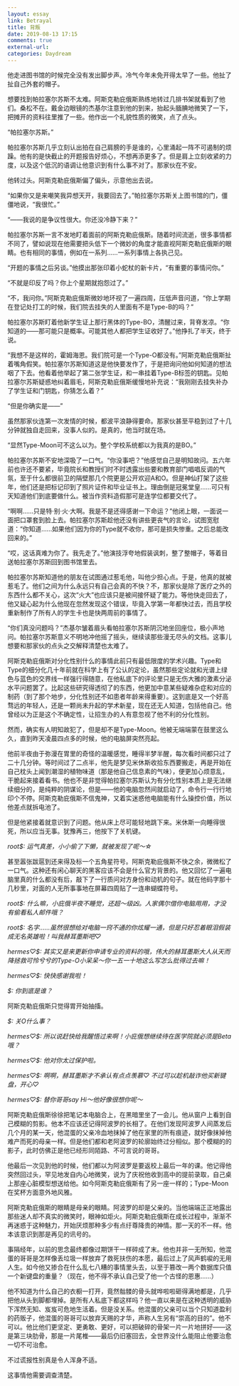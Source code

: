```yaml
---
layout: essay
link: Betrayal 
title: 背叛
date: 2019-08-13 17:15
comments: true
external-url:
categories: Daydream
---
```


他走进图书馆的时候完全没有发出脚步声。冷气今年未免开得太早了一些。他扯了扯自己外套的帽子。

想要找到帕拉塞尔苏斯不太难。阿斯克勒庇俄斯熟练地转过几排书架就看到了他们。桑松不在。戴金边眼镜的杰基尔注意到他的到来，抬起头腼腆地微笑了一下，把摊开的资料往里推了一些。他作出一个礼貌性质的微笑，点了点头。

“帕拉塞尔苏斯。”

帕拉塞尔苏斯几乎立刻认出拍在自己肩膀的手是谁的，心里涌起一阵不可遏制的烦躁。他有的是快截止的开题报告好烦心，不想再添更多了。但是肩上立刻收紧的力度，以及这个低沉的语调让他意识到有什么事不对了。那家伙在不安。

他转过头。阿斯克勒庇俄斯偏了偏头，示意他出去说。

“如果你又是来嘲笑我异想天开，我要回去了。”帕拉塞尔苏斯关上图书馆的门，僵僵地说，“我很忙。”

“——我说的是争议性很大。你还没冷静下来？”

帕拉塞尔苏斯一言不发地盯着面前的阿斯克勒庇俄斯。随着时间流逝，很多事情都不同了，譬如说现在他需要把头低下一个微妙的角度才能直视阿斯克勒庇俄斯的眼睛。也有相同的事情，例如在一系列……一系列事情上各执己见。

“开题的事情之后另谈。”他摸出那张印着小蛇杖的新卡片，“有重要的事情问你。”

“不就是印反了吗？你上个星期就抱怨过了。”

“不，我问你。”阿斯克勒庇俄斯微妙地环视了一遍四周，压低声音问道，“你上学期在登记处打工的时候，我们院去挂失的人里面有不是Type-B的吗？”

帕拉塞尔苏斯盯着他新学生证上那行黑体的Type-BO，清醒过来，背脊发凉。“你知道的——那可能只是概率。可能其他人都把学生证收好了。”他挣扎了半天，终于说。

“我想不是这样的，霍姆海恩。我们院可是一个Type-O都没有。”阿斯克勒庇俄斯扯着嘴角假笑。帕拉塞尔苏斯知道这是他快要发作了，于是把询问他如何知道的想法咽了下去。他看着他举起了第二张学生证，和一串挂着Type-B标签的钥匙。见帕拉塞尔苏斯疑惑地纠着眉毛，阿斯克勒庇俄斯缓慢地补充说：“我刚刚去挂失补办了学生证和门钥匙，你猜怎么着？”

“但是你确实是——”

虽然那家伙连第一次发情的时候，都波平浪静得要命。那家伙甚至平稳到过了十几分钟就独自走回来，没事人似的。是真的，他当时就在场。

“显然Type-Moon可不这么以为。整个学校系统都以为我真的是BO。”

帕拉塞尔苏斯不安地深吸了一口气。“你没事吧？”他感觉自己是明知故问。五六年前也许还不要紧，毕竟院长和教授们时不时透露出些要和教育部门唱唱反调的气氛，至于什么都很前卫的隔壁那几个院更是公开欢迎A和O。但是神仙打架了这些年，他们还是把标记印到了照片证件和毕业证书上。理由倒是冠冕堂皇……可只有天知道他们到底要做什么。被当作资料造假那可是连学位都要交代了。

“啊啊……只是特·别·火·大啊。我是不是还得感谢一下命运？”他闭上眼，一面说一面把口罩套到脸上去。帕拉塞尔苏斯趁他还没有讲些更丧气的言论，试图宽慰道：“你知道……如果他们因为你的Type就不收你，那可是损失惨重。之后总能改回来的。”

“哎，这话真难为你了。我先走了。”他演技浮夸地假装讽刺，整了整帽子，等着目送帕拉塞尔苏斯回到图书馆里去。

帕拉塞尔苏斯知道他的朋友在试图通过惹毛他，叫他少担心点。于是，他真的就被惹毛了。他们之间为什么永远只有自己会真的不快？不，那家伙是除了医疗之外的东西什么都不关心，这次“火大”也应该只是被间接怀疑了能力。等他快走回去了，他又疑心起为什么他现在忽然发现这个错误，毕竟入学第一年都快过去，而且学校重新制作了所有人的学生卡也是快两周前的事情了。

“你们真没问题吗？”杰基尔皱着眉头看帕拉塞尔苏斯阴沉地坐回座位，极小声地问。帕拉塞尔苏斯意义不明地冲他摇了摇头，继续读那些漫无尽头的文档。这事儿想要和那家伙的点头之交解释清楚也太难了。

阿斯克勒庇俄斯对分化性别什么的事情此前只有最低限度的学术兴趣。Type和Type的细分化几十年前就在科学上有了公认的定论，虽然那些定论就和光谱上绿色与蓝色的交界线一样强行得随意，在他私底下的评论里只是无伤大雅的激素分泌水平问题罢了。比起这些研究得透彻了的东西，他更加中意某些疑难杂症和对应的制药（到了那个地步，分化性别还不如患者年龄来得重要）。这到底是又一个好高骛远的年轻人，还是一颗尚未升起的学术新星，现在还无人知道，包括他自己。他曾经以为正是这个不确定性，让招生办的人有意忽视了他不利的分化性别。

然而，确实有人明知故犯了，但是却不是Type-Moon。他被无端端蒙在鼓里这么久，直到昨天凌晨四点多的时候，他的电脑屏突然亮起。

他前半夜由于弥漫在胃里的奇怪的温暖感觉，睡得半梦半醒，每次看时间都只过了二十几分钟。等时间过了二点半，他先是梦见米休斯收拾东西要搬走，再是开始在自己枕头上闻到潮湿的植物味道（那是他自己信息素的气味），便更加心烦意乱，干脆起来接着看书。他也不是非觉得帕拉塞尔苏斯认为有分化性别本质上是无法继续细分的，是纯粹的阴谋论，但是——他的电脑忽然间就启动了，命令行一行行地印个不停。阿斯克勒庇俄斯不信鬼神，又着实迷惑他电脑能有什么操控价值，所以他差点就拆电池了。

但是他紧接着就意识到了问题。他从床上尽可能轻地跳下来。米休斯一向睡得很死，所以应当无事。犹豫再三，他按下了关机键。

*root$: 运气真差，小小偷了下懒，就被发现了呢～☆*

甚至嚣张跋扈到还来得及标一个五角星符号。阿斯克勒庇俄斯不快之余，微微松了一口气。这种还有闲心聊天的黑客应该不会是什么官方背景的。他又回忆了一遍电脑里真的什么都没有后，敲下了一行质问对方身份和动机的句子。就在他码字那十几秒里，对面的人无所事事地在屏幕四周贴了一连串蝴蝶符号。

*root$: 什么嘛，小庇俄半夜不睡觉，还超～级凶。人家偶尔借你电脑用用，才没有偷看私人邮件哦？*

*root$: 名字……虽然很想给对电脑一窍不通的你炫耀一通，但是只好忍着眼泪假装成无名英雄啦！叫我赫耳墨斯吧♡*

*hermes♡$: 其实又是来更新你申请专业的资料的哦，伟大的赫耳墨斯大人从天而降拯救可怜兮兮的Type-O小呆呆～你一五一十地这么写怎么批得过去嘛！*

*hermes♡$: 快快感谢我啦！*

*$: 你到底是谁？*

阿斯克勒庇俄斯只觉得胃开始抽搐。

*$: 关O什么事？*

*hermes♡$: 所以说赶快给我醒悟过来啊！小庇俄想继续待在医学院就必须是Beta哦？*

*hermes♡$: 他对你太过保护啦。*

*hermes♡$: 啊啊，赫耳墨斯才不承认有点点羡慕♡ 不过可以趁机敲诈他买新键盘，开心♡*

*hermes♡$: 替你哥哥say Hi～他好像很想你呢～*

阿斯克勒庇俄斯徐徐把笔记本电脑合上，在黑暗里坐了一会儿。他从窗户上看到自己模糊的剪影。他本不应该还记得阿波罗的长相了。在他们发现阿波罗人间蒸发后几个月的某一天，他混蛋的父亲冷血地抹掉了他在家里的所有痕迹，就好像抹掉他难产而死的母亲一样。但是他们都和老阿波罗的轮廓始终过分相似。那个模糊的的影子，此时仿佛正是他已经形同陌路、不可言说的哥哥。

他最后一次见到他的时候，他们都以为阿波罗是要返校上最后一年的课。他记得他突然回过头，罕见地发自内心地微笑，说为了庆祝他收到高中的提前录取，自己桌上那座心脏模型想送给他。如今阿斯克勒庇俄斯有了另一座一样的；Type-Moon在奖杯方面意外地风雅。

阿斯克勒庇俄斯的眼睛是母亲的眼睛。阿波罗的却是父亲的。当他端端正正地露出那些迷人却不真实的微笑时，眼神如炬火。阿斯克勒庇俄斯在成长过程中，渐渐不再迷惑于这种魅力，开始厌烦那种多少有点纡尊降贵的神情。那一天的不一样。他本该意识到那是再见的讯号的。

事隔经年，以前的思念最终都像过期饼干一样碎成了末。他也并非一无所知，他混蛋的哥哥是怎样像丢垃圾一样放弃了救死扶伤的本愿，最后过上了风声鹤唳的无用人生。如今他又掺合在什么乱七八糟的事情里头去，以至于篡改一两个数据库只值一个新键盘的重量？（现在，他不得不承认自己受了他一个古怪的恩惠……）

他不知道为什么自己的衣橱一打开，竟然骷髅的骨头就哗啦啦砸得满地都是，几乎把他从头到脚都埋掉。是所有人私底下都这样吗？他一直以来是在这种透明的威胁下浑然无知、岌岌可危地生活着。但是没关系。他混蛋的父亲可以当个只知道盈利的药贩子，他混蛋的哥哥可以放弃天赐的才华，声称人生另有“崇高的目的”。他不可以。他比他们更坚定、更勇敢、更好，可以把破碎的骨架一片一片地拼好——这是第三块肋骨，那是一片尾椎——最后仍旧塞回去，全世界没什么能阻止他要治愈一切不可治愈。

不过谎报性别真是令人浑身不适。

这事情他需要调查清楚。